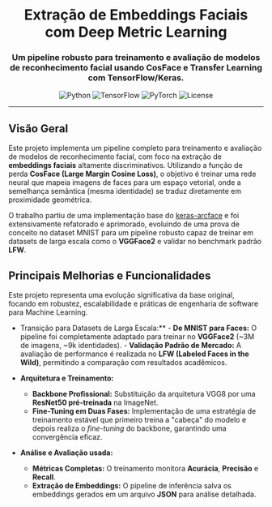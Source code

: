 <div align="center">

# Extração de Embeddings Faciais com Deep Metric Learning

### Um pipeline robusto para treinamento e avaliação de modelos de reconhecimento facial usando CosFace e Transfer Learning com TensorFlow/Keras.

</div>

<p align="center">
  <img src="https://img.shields.io/badge/Python-3.11-blue.svg" alt="Python">
  <img src="https://img.shields.io/badge/TensorFlow-2.15-orange.svg" alt="TensorFlow">
  <img src="https://img.shields.io/badge/PyTorch-2.1-red.svg" alt="PyTorch">
  <img src="https://img.shields.io/badge/Licença-MIT-green.svg" alt="License">
</p>

---

## Visão Geral

Este projeto implementa um pipeline completo para treinamento e avaliação de modelos de reconhecimento facial, com foco na extração de **embeddings faciais** altamente discriminativos. Utilizando a função de perda **CosFace (Large Margin Cosine Loss)**, o objetivo é treinar uma rede neural que mapeia imagens de faces para um espaço vetorial, onde a semelhança semântica (mesma identidade) se traduz diretamente em proximidade geométrica.

O trabalho partiu de uma implementação base do [keras-arcface](https://github.com/4uiiurz1/keras-arcface) e foi extensivamente refatorado e aprimorado, evoluindo de uma prova de conceito no dataset MNIST para um pipeline robusto capaz de treinar em datasets de larga escala como o **VGGFace2** e validar no benchmark padrão **LFW**.

## Principais Melhorias e Funcionalidades

Este projeto representa uma evolução significativa da base original, focando em robustez, escalabilidade e práticas de engenharia de software para Machine Learning.

-    Transição para Datasets de Larga Escala:**
    -   **De MNIST para Faces:** O pipeline foi completamente adaptado para treinar no **VGGFace2** (~3M de imagens, ~9k identidades).
    -   **Validação Padrão de Mercado:** A avaliação de performance é realizada no **LFW (Labeled Faces in the Wild)**, permitindo a comparação com resultados acadêmicos.

-   **Arquitetura e Treinamento:**
    -   **Backbone Profissional:** Substituição da arquitetura VGG8 por uma **ResNet50 pré-treinada** na ImageNet.
    -   **Fine-Tuning em Duas Fases:** Implementação de uma estratégia de treinamento estável que primeiro treina a "cabeça" do modelo e depois realiza o *fine-tuning* do backbone, garantindo uma convergência eficaz.

-   **Análise e Avaliação usada:**
    -   **Métricas Completas:** O treinamento monitora **Acurácia**, **Precisão** e **Recall**.
    -   **Extração de Embeddings:** O pipeline de inferência salva os embeddings gerados em um arquivo **JSON** para análise detalhada.
